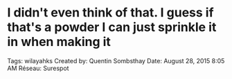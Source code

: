 # I didn't even think of that. I guess if that's a powder I can just sprinkle it in when making it

Tags: wilayahks
Created by: Quentin Sombsthay
Date: August 28, 2015 8:05 AM
Réseau: Surespot
